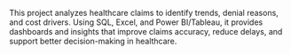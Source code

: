 This project analyzes healthcare claims to identify trends, denial reasons, and cost drivers. Using SQL, Excel, and Power BI/Tableau, it provides dashboards and insights that improve claims accuracy, reduce delays, and support better decision-making in healthcare.
